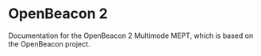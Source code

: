 OpenBeacon 2
============

Documentation for the OpenBeacon 2 Multimode MEPT, which is based on the OpenBeacon project.
